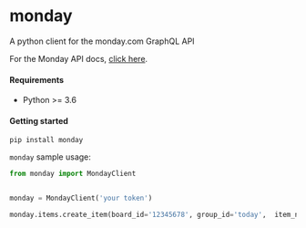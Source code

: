 # monday
A python client for the monday.com GraphQL API


For the Monday API docs, [click here](https://monday.com/developers/v2#introduction-section).


#### Requirements
- Python >= 3.6

#### Getting started
`pip install monday`

`monday` sample usage:
```python
from monday import MondayClient


monday = MondayClient('your token')

monday.items.create_item(board_id='12345678', group_id='today',  item_name='Do a thing')

```
